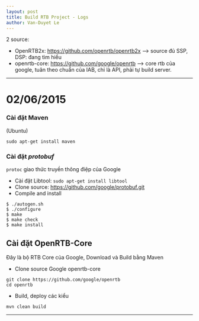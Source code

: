 ```yaml
---
layout: post
title: Build RTB Project - Logs
author: Van-Duyet Le
---
```


2 source: 
  - OpenRTB2x: https://github.com/openrtb/openrtb2x --> source đủ SSP, DSP: đang tìm hiểu 
  - openrtb-core: https://github.com/google/openrtb --> core rtb của google, tuân theo chuẩn của IAB, chỉ là API, phải tự build server.
  
----------------------
# 02/06/2015

### Cài đặt Maven 

(Ubuntu)

```
sudo apt-get install maven
```

### Cài đặt *protobuf*

`protoc` giao thức truyền thông điệp của Google

- Cài đặt Libtool: `sudo apt-get install libtool`
- Clone source: https://github.com/google/protobuf.git
- Compile and install 

```
$ ./autogen.sh
$ ./configure
$ make
$ make check
$ make install
```

## Cài đặt OpenRTB-Core 

Đây là bộ RTB Core của Google, Download và Build bằng Maven 

- Clone source Google openrtb-core

```
git clone https://github.com/google/openrtb
cd openrtb
```

- Build, deploy các kiểu

```
mvn clean build 
```


------------



